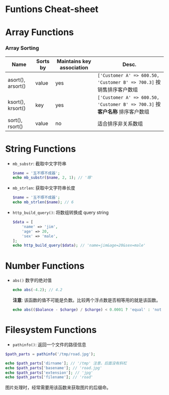 # Funtions Cheat-sheet

Array Functions
============================

### Array Sorting


Name | Sorts by | Maintains key association | Desc.
-----|----------|---------------------------|--------------
asort(), arsort() | value | yes | `['Customer A' => 600.50, 'Customer B' => 700.3]` 按销售排序客户数组
ksort(), krsort() | key | yes | `['Customer A' => 600.50, 'Customer B' => 700.3]` 按**客户名称** 排序客户数组
sort(), rsort() | value | no | 适合排序非关系数组


String Functions
============================

* `mb_substr`: 截取中文字符串

  ```php
  $name = '玉不琢不成器';
  echo mb_substr($name, 2, 1); // '琢'
  ```
  
* `mb_strlen`: 获取中文字符串长度

  ```php
  $name = '玉不琢不成器';
  echo mb_strlen($name); // 6
  ```
* `http_build_query()`: 将数组转换成 query string
    
  ```php
  $data = [
      'name' => 'jim',
      'age' => 20,
      'sex' => 'male',
  ];
  echo http_build_query($data); // 'name=jim&age=20&sex=male'
  ```


Number Functions
============================

- `abs()` 数字的绝对值
    
  ```php
  echo abs(-4.2); // 4.2
  ```

  **注意**: 该函数的值不可能是负数。比较两个浮点数是否相等用的就是该函数。
    
  ```php
  echo abs(($balance - $charge) / $charge) < 0.0001 ? 'equal' : 'not equal';
  ```


  
Filesystem Functions
============================

* `pathinfo()`: 返回一个文件的路径信息

```php
$path_parts = pathinfo('/tmp/road.jpg');

echo $path_parts['dirname']; // '/tmp' 注意，后面没有斜杠
echo $path_parts['basename']; // 'road.jpg'
echo $path_parts['extension']; // 'jpg'
echo $path_parts['filename']; // 'road'
```

图片处理时，经常需要用该函数来获取图片的后缀命。
